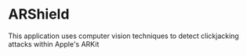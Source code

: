 # ARShield

This application uses computer vision techniques to detect clickjacking attacks within Apple's ARKit
